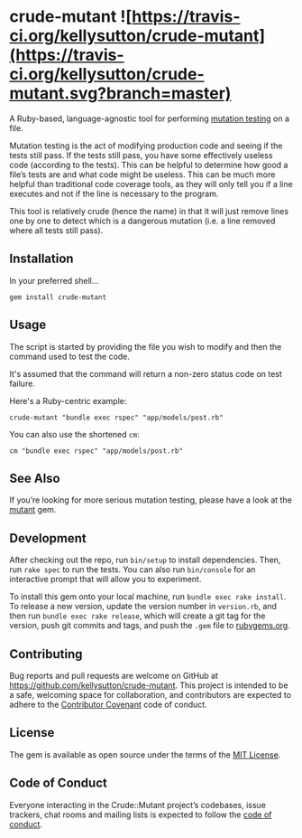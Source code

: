 # crude-mutant ![https://travis-ci.org/kellysutton/crude-mutant](https://travis-ci.org/kellysutton/crude-mutant.svg?branch=master)

A Ruby-based, language-agnostic tool for performing [mutation testing](https://en.wikipedia.org/wiki/Mutation_testing) on a file.

Mutation testing is the act of modifying production code and seeing if the tests still pass. If the tests still pass, you have some effectively useless code (according to the tests). This can be helpful to determine how good a file’s tests are and what code might be useless. This can be much more helpful than traditional code coverage tools, as they will only tell you if a line executes and not if the line is necessary to the program.

This tool is relatively crude (hence the name) in that it will just remove lines one by one to detect which is a dangerous mutation (i.e. a line removed where all tests still pass).

## Installation

In your preferred shell…

```
gem install crude-mutant
```

## Usage

The script is started by providing the file you wish to modify and then the command used to test the code.

It's assumed that the command will return a non-zero status code on test failure.

Here's a Ruby-centric example:

```
crude-mutant "bundle exec rspec" "app/models/post.rb"
```

You can also use the shortened `cm`:

```
cm "bundle exec rspec" "app/models/post.rb"
```

## See Also

If you’re looking for more serious mutation testing, please have a look at the [mutant](https://github.com/mbj/mutant) gem.

## Development

After checking out the repo, run `bin/setup` to install dependencies. Then, run `rake spec` to run the tests. You can also run `bin/console` for an interactive prompt that will allow you to experiment.

To install this gem onto your local machine, run `bundle exec rake install`. To release a new version, update the version number in `version.rb`, and then run `bundle exec rake release`, which will create a git tag for the version, push git commits and tags, and push the `.gem` file to [rubygems.org](https://rubygems.org).

## Contributing

Bug reports and pull requests are welcome on GitHub at https://github.com/kellysutton/crude-mutant. This project is intended to be a safe, welcoming space for collaboration, and contributors are expected to adhere to the [Contributor Covenant](http://contributor-covenant.org) code of conduct.

## License

The gem is available as open source under the terms of the [MIT License](https://opensource.org/licenses/MIT).

## Code of Conduct

Everyone interacting in the Crude::Mutant project’s codebases, issue trackers, chat rooms and mailing lists is expected to follow the [code of conduct](https://github.com/kellysutton/crude-mutant/blob/master/CODE_OF_CONDUCT.md).
